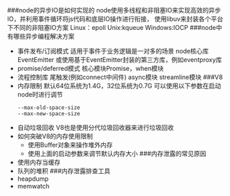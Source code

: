 ###node的异步IO是如何实现的
    node使用多线程和非阻塞IO来实现高效的异步IO，并利用事件循环将js代码和底层IO操作进行衔接，
    使用libuv来封装各个平台下不同的非阻塞IO方案
    Linux：epoll
    Unix:kqueue
    Windows:IOCP
###node中有哪些异步编程解决方案
- 事件发布/订阅模式
    适用于事件于业务逻辑是一对多的场景
    node核心库EventEmitter 或使用基于EventEmitter封装的第三方库，例如eventproxy库
- promise/deferred模式
    核心模块Promise，when模块
- 流程控制库
    尾触发(例如connect中间件)
    async模块
    streamline模块
###V8
- 内存限制
    默认64位系统为1.4G，32位系统为0.7G
    可以使用以下参数在启动node时进行调节
    ```
    --max-old-space-size
    --max-new-space-size
    ```
- 自动垃圾回收
    V8也是使用分代垃圾回收器来进行垃圾回收
- 如何突破V8的内存使用限制
    - 使用Buffer对象来操作堆外内存
    - 使用上面的启动参数来调节默认内存大小
###内存泄露的常见原因
- 使用内存当缓存
- 队列的堆积
###内存泄露排查工具
- heapdump
- memwatch
